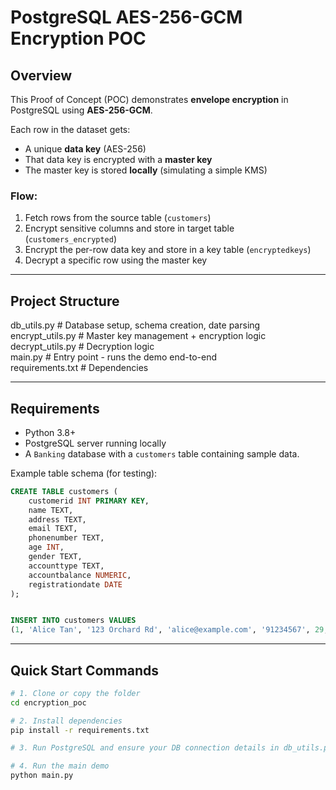 # PostgreSQL AES-256-GCM Encryption POC

## Overview
This Proof of Concept (POC) demonstrates **envelope encryption** in PostgreSQL using **AES-256-GCM**.

Each row in the dataset gets:
- A unique **data key** (AES-256)
- That data key is encrypted with a **master key**
- The master key is stored **locally** (simulating a simple KMS)

### Flow:
1. Fetch rows from the source table (`customers`)
2. Encrypt sensitive columns and store in target table (`customers_encrypted`)
3. Encrypt the per-row data key and store in a key table (`encryptedkeys`)
4. Decrypt a specific row using the master key

---

## Project Structure
db_utils.py # Database setup, schema creation, date parsing \
encrypt_utils.py # Master key management + encryption logic \
decrypt_utils.py # Decryption logic \
main.py # Entry point - runs the demo end-to-end \
requirements.txt # Dependencies 


---

## Requirements
- Python 3.8+
- PostgreSQL server running locally
- A `Banking` database with a `customers` table containing sample data.

Example table schema (for testing):

```sql
CREATE TABLE customers (
    customerid INT PRIMARY KEY,
    name TEXT,
    address TEXT,
    email TEXT,
    phonenumber TEXT,
    age INT,
    gender TEXT,
    accounttype TEXT,
    accountbalance NUMERIC,
    registrationdate DATE
);


INSERT INTO customers VALUES
(1, 'Alice Tan', '123 Orchard Rd', 'alice@example.com', '91234567', 29, 'Female', 'Savings', 5000.75, '2023-09-12');
```

---

## Quick Start Commands

```bash
# 1. Clone or copy the folder
cd encryption_poc

# 2. Install dependencies
pip install -r requirements.txt

# 3. Run PostgreSQL and ensure your DB connection details in db_utils.py are correct

# 4. Run the main demo
python main.py
